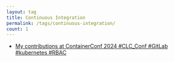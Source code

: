 ```yaml
---
layout: tag
title: Continuous Integration
permalink: /tags/continuous-integration/
count: 1
---
```


- [My contributions at ContainerConf 2024 #CLC_Conf #GitLab #kubernetes #RBAC](https://dille.name/blog/2024/11/12/my-contributions-at-containerconf/)
